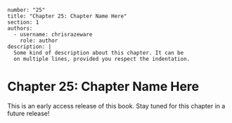 ```metadata
number: "25"
title: "Chapter 25: Chapter Name Here"
section: 1
authors:
  - username: chrisrazeware
    role: author
description: |
  Some kind of description about this chapter. It can be
  on multiple lines, provided you respect the indentation.
```

# Chapter 25: Chapter Name Here

This is an early access release of this book. Stay tuned for this chapter in a future release!